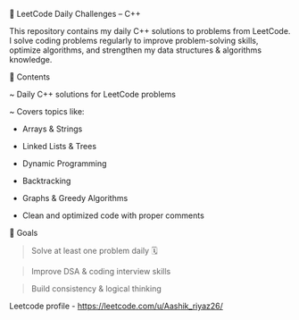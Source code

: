 🧩 LeetCode Daily Challenges – C++

This repository contains my daily C++ solutions to problems from LeetCode.
I solve coding problems regularly to improve problem-solving skills, optimize algorithms, and strengthen my data structures & algorithms knowledge.

📌 Contents

~ Daily C++ solutions for LeetCode problems

~ Covers topics like:

* Arrays & Strings

* Linked Lists & Trees

* Dynamic Programming

* Backtracking

* Graphs & Greedy Algorithms

* Clean and optimized code with proper comments

🚀 Goals

> Solve at least one problem daily 🗓️

> Improve DSA & coding interview skills

> Build consistency & logical thinking

Leetcode profile - https://leetcode.com/u/Aashik_riyaz26/
